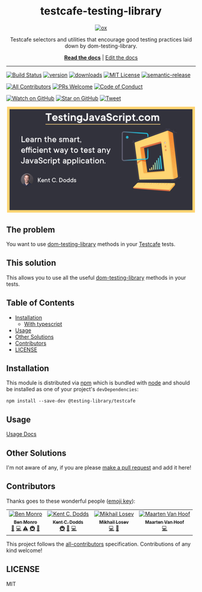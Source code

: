 <div align="center">
<h1>testcafe-testing-library</h1>

<a href="https://www.emojione.com/emoji/1f402">
<img height="80" width="80" alt="ox" src="https://raw.githubusercontent.com/testing-library/testcafe-testing-library/master/other/ox.png" />

</a>

<p>Testcafe selectors and utilities that encourage good testing practices laid down by dom-testing-library.</p>

[**Read the docs**](https://testing-library.com/docs/testcafe-testing-library/intro) | [Edit the docs](https://github.com/alexkrolick/testing-library-docs)

</div>

<hr />

[![Build Status][build-badge]][build]
[![version][version-badge]][package]
[![downloads][downloads-badge]][npmtrends]
[![MIT License][license-badge]][license]
[![semantic-release](https://img.shields.io/badge/%20%20%F0%9F%93%A6%F0%9F%9A%80-semantic--release-e10079.svg)](https://github.com/semantic-release/semantic-release)

[![All Contributors](https://img.shields.io/badge/all_contributors-4-orange.svg?style=flat-square)](#contributors)
[![PRs Welcome][prs-badge]][prs]
[![Code of Conduct][coc-badge]][coc]

[![Watch on GitHub][github-watch-badge]][github-watch]
[![Star on GitHub][github-star-badge]][github-star]
[![Tweet][twitter-badge]][twitter]

<div align="center">
<a href="https://testingjavascript.com">
<img width="500" alt="TestingJavaScript.com Learn the smart, efficient way to test any JavaScript application." src="https://raw.githubusercontent.com/kentcdodds/cypress-testing-library/master/other/testingjavascript.jpg" />
</a>
</div>

## The problem

You want to use [dom-testing-library](https://github.com/kentcdodds/dom-testing-library) methods in your [Testcafe][testcafe] tests.

## This solution

This allows you to use all the useful [dom-testing-library](https://github.com/kentcdodds/dom-testing-library) methods in your tests.

## Table of Contents

<!-- START doctoc generated TOC please keep comment here to allow auto update -->
<!-- DON'T EDIT THIS SECTION, INSTEAD RE-RUN doctoc TO UPDATE -->

- [Installation](#installation)
  - [With typescript](#with-typescript)
- [Usage](#usage)
- [Other Solutions](#other-solutions)
- [Contributors](#contributors)
- [LICENSE](#license)

<!-- END doctoc generated TOC please keep comment here to allow auto update -->

## Installation

This module is distributed via [npm][npm] which is bundled with [node][node] and
should be installed as one of your project's `devDependencies`:

```
npm install --save-dev @testing-library/testcafe
```

## Usage

[Usage Docs](https://testing-library.com/docs/testcafe-testing-library/intro#usage)

## Other Solutions

I'm not aware of any, if you are please [make a pull request][prs] and add it
here!

## Contributors

Thanks goes to these wonderful people ([emoji key](https://allcontributors.org/docs/en/emoji-key)):

<!-- ALL-CONTRIBUTORS-LIST:START - Do not remove or modify this section -->
<!-- prettier-ignore -->
<table>
  <tr>
    <td align="center"><a href="https://github.com/benmonro"><img src="https://avatars3.githubusercontent.com/u/399236?v=4" width="100px;" alt="Ben Monro"/><br /><sub><b>Ben Monro</b></sub></a><br /><a href="https://github.com/testing-library/testcafe-testing-library/commits?author=benmonro" title="Documentation">📖</a> <a href="https://github.com/testing-library/testcafe-testing-library/commits?author=benmonro" title="Code">💻</a> <a href="https://github.com/testing-library/testcafe-testing-library/commits?author=benmonro" title="Tests">⚠️</a> <a href="#infra-benmonro" title="Infrastructure (Hosting, Build-Tools, etc)">🚇</a> <a href="#ideas-benmonro" title="Ideas, Planning, & Feedback">🤔</a></td>
    <td align="center"><a href="https://kentcdodds.com"><img src="https://avatars0.githubusercontent.com/u/1500684?v=4" width="100px;" alt="Kent C. Dodds"/><br /><sub><b>Kent C. Dodds</b></sub></a><br /><a href="#infra-kentcdodds" title="Infrastructure (Hosting, Build-Tools, etc)">🚇</a> <a href="#ideas-kentcdodds" title="Ideas, Planning, & Feedback">🤔</a> <a href="https://github.com/testing-library/testcafe-testing-library/commits?author=kentcdodds" title="Code">💻</a></td>
    <td align="center"><a href="https://twitter.com/miherlosev"><img src="https://avatars2.githubusercontent.com/u/4133518?v=4" width="100px;" alt="Mikhail Losev"/><br /><sub><b>Mikhail Losev</b></sub></a><br /><a href="https://github.com/testing-library/testcafe-testing-library/commits?author=miherlosev" title="Code">💻</a> <a href="#question-miherlosev" title="Answering Questions">💬</a></td>
    <td align="center"><a href="http://mrtnvh.com"><img src="https://avatars1.githubusercontent.com/u/2543633?v=4" width="100px;" alt="Maarten Van Hoof"/><br /><sub><b>Maarten Van Hoof</b></sub></a><br /><a href="https://github.com/testing-library/testcafe-testing-library/commits?author=vanhoofmaarten" title="Code">💻</a></td>
  </tr>
</table>

<!-- ALL-CONTRIBUTORS-LIST:END -->

This project follows the [all-contributors](https://github.com/all-contributors/all-contributors) specification. Contributions of any kind welcome!

## LICENSE

MIT

[npm]: https://www.npmjs.com/
[node]: https://nodejs.org
[build-badge]: https://img.shields.io/travis/testing-library/testcafe-testing-library.svg?style=flat-square
[build]: https://travis-ci.org/testing-library/testcafe-testing-library
[coverage]: https://codecov.io/github/testing-library/testcafe-testing-library
[version-badge]: https://img.shields.io/npm/v/@testing-library/testcafe.svg?style=flat-square
[package]: https://www.npmjs.com/package/@testing-library/testcafe
[downloads-badge]: https://img.shields.io/npm/dm/@testing-library/testcafe.svg?style=flat-square
[npmtrends]: http://www.npmtrends.com/@testing-library/testcafe
[license-badge]: https://img.shields.io/npm/l/@testing-library/testcafe.svg?style=flat-square
[license]: https://github.com/testing-library/testcafe-testing-library/blob/master/LICENSE
[prs-badge]: https://img.shields.io/badge/PRs-welcome-brightgreen.svg?style=flat-square
[prs]: http://makeapullrequest.com
[donate-badge]: https://img.shields.io/badge/$-support-green.svg?style=flat-square
[coc-badge]: https://img.shields.io/badge/code%20of-conduct-ff69b4.svg?style=flat-square
[coc]: https://github.com/testing-library/testcafe-testing-library/blob/master/other/CODE_OF_CONDUCT.md
[github-watch-badge]: https://img.shields.io/github/watchers/testing-library/testcafe-testing-library.svg?style=social
[github-watch]: https://github.com/testing-library/testcafe-testing-library/watchers
[github-star-badge]: https://img.shields.io/github/stars/testing-library/testcafe-testing-library.svg?style=social
[github-star]: https://github.com/testing-library/testcafe-testing-library/stargazers
[twitter]: https://twitter.com/intent/tweet?text=Check%20out%20testcafe-testing-library%20by%20%40benmonro%20https%3A%2F%2Fgithub.com%2Ftesting-library%2Ftestcafe-testing-library%20%F0%9F%91%8D
[twitter-badge]: https://img.shields.io/twitter/url/https/github.com/testing-library/testcafe-testing-library.svg?style=social
[emojis]: https://github.com/benmonro/all-contributors#emoji-key
[all-contributors]: https://github.com/all-contributors/all-contributors
[dom-testing-library]: https://github.com/testing-library/dom-testing-library
[testcafe]: https://devexpress.github.io/testcafe/
